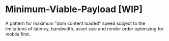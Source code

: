 Minimum-Viable-Payload [WIP]
======================

A pattern for maximum "dom content loaded" speed subject to the limitations of latency, bandwidth, asset size and render order optimizing for mobile first.
